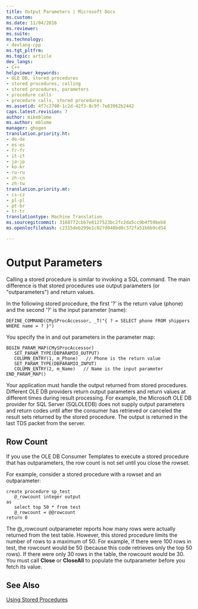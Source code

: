 ```yaml
---
title: Output Parameters | Microsoft Docs
ms.custom: 
ms.date: 11/04/2016
ms.reviewer: 
ms.suite: 
ms.technology:
- devlang-cpp
ms.tgt_pltfrm: 
ms.topic: article
dev_langs:
- C++
helpviewer_keywords:
- OLE DB, stored procedures
- stored procedures, calling
- stored procedures, parameters
- procedure calls
- procedure calls, stored procedures
ms.assetid: 4f7c2700-1c2d-42f3-8c9f-7e83962b2442
caps.latest.revision: 7
author: mikeblome
ms.author: mblome
manager: ghogen
translation.priority.ht:
- de-de
- es-es
- fr-fr
- it-it
- ja-jp
- ko-kr
- ru-ru
- zh-cn
- zh-tw
translation.priority.mt:
- cs-cz
- pl-pl
- pt-br
- tr-tr
translationtype: Machine Translation
ms.sourcegitcommit: 3168772cbb7e8127523bc2fc2da5cc9b4f59beb8
ms.openlocfilehash: c2315deb299e1c027d048bd0c372fa51b6b9cd54

---
```

# Output Parameters
Calling a stored procedure is similar to invoking a SQL command. The main difference is that stored procedures use output parameters (or "outparameters") and return values.  
  
 In the following stored procedure, the first '?' is the return value (phone) and the second '?' is the input parameter (name):  
  
```  
DEFINE_COMMAND(CMySProcAccessor, _T("{ ? = SELECT phone FROM shippers WHERE name = ? }")  
```  
  
 You specify the in and out parameters in the parameter map:  
  
```  
BEGIN_PARAM_MAP(CMySProcAccessor)  
   SET_PARAM_TYPE(DBPARAMIO_OUTPUT)  
   COLUMN_ENTRY(1, m_Phone)   // Phone is the return value  
   SET_PARAM_TYPE(DBPARAMIO_INPUT)  
   COLUMN_ENTRY(2, m_Name)   // Name is the input parameter  
END_PARAM_MAP()  
```  
  
 Your application must handle the output returned from stored procedures. Different OLE DB providers return output parameters and return values at different times during result processing. For example, the Microsoft OLE DB provider for SQL Server (SQLOLEDB) does not supply output parameters and return codes until after the consumer has retrieved or canceled the result sets returned by the stored procedure. The output is returned in the last TDS packet from the server.  
  
## Row Count  
 If you use the OLE DB Consumer Templates to execute a stored procedure that has outparameters, the row count is not set until you close the rowset.  
  
 For example, consider a stored procedure with a rowset and an outparameter:  
  
```  
create procedure sp_test  
   @_rowcount integer output  
as  
   select top 50 * from test  
   @_rowcount = @@rowcount  
return 0  
```  
  
 The @_rowcount outparameter reports how many rows were actually returned from the test table. However, this stored procedure limits the number of rows to a maximum of 50. For example, if there were 100 rows in test, the rowcount would be 50 (because this code retrieves only the top 50 rows). If there were only 30 rows in the table, the rowcount would be 30. You must call **Close** or **CloseAll** to populate the outparameter before you fetch its value.  
  
## See Also  
 [Using Stored Procedures](../../data/oledb/using-stored-procedures.md)


<!--HONumber=Jan17_HO2-->


